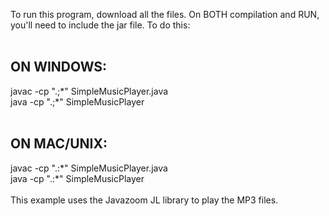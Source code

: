 To run this program, download all the files.  On BOTH compilation and RUN, you'll need to include the jar file.  To do this:<br />
<br />
<h2>ON WINDOWS:</h2>
javac -cp ".;*" SimpleMusicPlayer.java<br />
java -cp ".;*" SimpleMusicPlayer<br />
<br />
<h2>ON MAC/UNIX:</h2>
javac -cp ".:*" SimpleMusicPlayer.java<br />
java -cp ".:*" SimpleMusicPlayer<br />
<br />
This example uses the Javazoom JL library to play the MP3 files.
